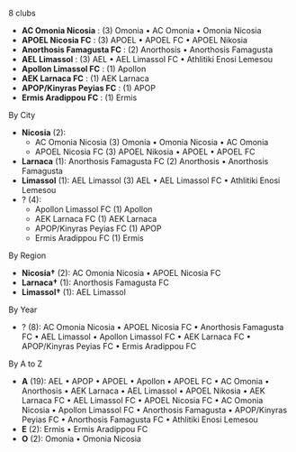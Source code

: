 8 clubs

- **AC Omonia Nicosia** : (3) Omonia • AC Omonia • Omonia Nicosia
- **APOEL Nicosia FC** : (3) APOEL • APOEL FC • APOEL Nikosia
- **Anorthosis Famagusta FC** : (2) Anorthosis • Anorthosis Famagusta
- **AEL Limassol** : (3) AEL • AEL Limassol FC • Athlitiki Enosi Lemesou
- **Apollon Limassol FC** : (1) Apollon
- **AEK Larnaca FC** : (1) AEK Larnaca
- **APOP/Kinyras Peyias FC** : (1) APOP
- **Ermis Aradippou FC** : (1) Ermis




By City

- **Nicosia** (2): 
  - AC Omonia Nicosia  (3) Omonia • Omonia Nicosia • AC Omonia
  - APOEL Nicosia FC  (3) APOEL Nikosia • APOEL • APOEL FC
- **Larnaca** (1): Anorthosis Famagusta FC  (2) Anorthosis • Anorthosis Famagusta
- **Limassol** (1): AEL Limassol  (3) AEL • AEL Limassol FC • Athlitiki Enosi Lemesou
- ? (4): 
  - Apollon Limassol FC  (1) Apollon
  - AEK Larnaca FC  (1) AEK Larnaca
  - APOP/Kinyras Peyias FC  (1) APOP
  - Ermis Aradippou FC  (1) Ermis




By Region

- **Nicosia†** (2):   AC Omonia Nicosia • APOEL Nicosia FC
- **Larnaca†** (1):   Anorthosis Famagusta FC
- **Limassol†** (1):   AEL Limassol




By Year

- ? (8):   AC Omonia Nicosia • APOEL Nicosia FC • Anorthosis Famagusta FC • AEL Limassol • Apollon Limassol FC • AEK Larnaca FC • APOP/Kinyras Peyias FC • Ermis Aradippou FC






By A to Z

- **A** (19): AEL • APOP • APOEL • Apollon • APOEL FC • AC Omonia • Anorthosis • AEK Larnaca • AEL Limassol • APOEL Nikosia • AEK Larnaca FC • AEL Limassol FC • APOEL Nicosia FC • AC Omonia Nicosia • Apollon Limassol FC • Anorthosis Famagusta • APOP/Kinyras Peyias FC • Anorthosis Famagusta FC • Athlitiki Enosi Lemesou
- **E** (2): Ermis • Ermis Aradippou FC
- **O** (2): Omonia • Omonia Nicosia




